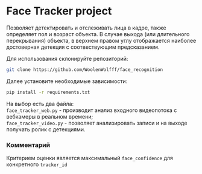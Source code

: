 # Face Tracker project

Позволяет детектировать и отслеживать лица в кадре, также определяет пол и возраст объекта. В случае выхода (или длительного перекрывания) объекта, в верхнем правом углу отображается наиболее достоверная детекция c соотвествующим предсказанием.

Для использования склонируйте репозиторий:
```bash
git clone https://github.com/WoolenWolfff/face_recognition
```
Далее установите необходимые зависимости:
```bash
pip install -r requirements.txt
```
На выбор есть два файла:  
`face_tracker_web.py` - производит анализ входного видеопотока с вебкамеры в реальном времени;  
`face_tracker_video.py` - позволяет анализировать записи и на выходе получать ролик с детекциями.


### Комментарий

Критерием оценки является максимальный `face_confidence` для конкретного `tracker_id`

